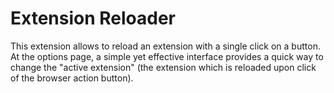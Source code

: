 Extension Reloader
=========================

This extension allows to reload an extension with a single click on a button.  
At the options page, a simple yet effective interface provides a quick way to change the "active extension" (the extension which is reloaded upon click of the browser action button).
